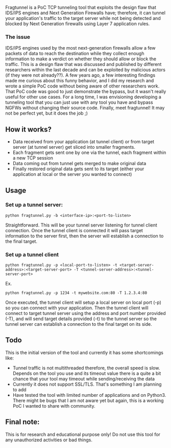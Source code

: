 Fragtunnel is a PoC TCP tunneling tool that exploits the design flaw that IDS/IPS engines and Next Generation Firewalls have; therefore, it can tunnel your application's traffic to the target server while not being detected and blocked by Next Generation firewalls using Layer 7 application rules.

### The issue
IDS/IPS engines used by the most next-generation firewalls allow a few packets of data to reach the destination while they collect enough information to make a verdict on whether they should allow or block the traffic. This is a design flaw that was discussed and published by different researchers within the last decade and can be exploited by malicious actors (if they were not already??). A few years ago, a few interesting findings made me curious about this funny behavior, and I did my research and wrote a simple PoC code without being aware of other researchers work. That PoC code was good to just demonstrate the bypass, but it wasn't really useful for other use cases. For a long time, I was envisioning developing a tunneling tool that you can just use with any tool you have and bypass NGFWs without changing their source code. Finally, meet fragtunnel! It may not be perfect yet, but it does the job ;)

## How it works?
- Data received from your application (at tunnel client) or from target server (at tunnel server) get sliced into smaller fragments.
- Each fragment gets sent one by one via the tunnel, each fragment within a new TCP session
- Data coming out from tunnel gets merged to make original data
- Finally restored original data gets sent to its target (either your application at local or the server you wanted to connect)

## Usage
### Set up a tunnel server:
```
python fragtunnel.py -b <interface-ip>:<port-to-listen>
```
Straightforward. This will be your tunnel server listening for tunnel client connection. Once the tunnel client is connected it will pass target information to the server first, then the server will establish a connection to the final target.

### Set up a tunnel client
```
python fragtunnel.py -p <local-port-to-listen> -t <target-server-address>:<target-server-port> -T <tunnel-server-address>:<tunnel-server-port>
```
Ex.
```
python fragtunnel.py -p 1234 -t mywebsite.com:80 -T 1.2.3.4:80
```

Once executed, the tunnel client will setup a local server on local port (-p) so you can connect with your application.
Then the tunnel client will connect to target tunnel server using the address and port number provided (-T), and will send target details provided (-t) to the tunnel server so the tunnel server can establish a connection to the final target on its side.

## Todo
This is the initial version of the tool and currently it has some shortcomings like:
- Tunnel traffic is not multithreaded therefore, the overall speed is slow. Depends on the tool you use and its timeout value there is a quite a bit chance that your tool may timeout while sending/receiving the data
- Currently it does not support SSL/TLS. That's something I am planning to add
- Have tested the tool with limited number of applications and on Python3. There might be bugs that I am not aware yet but again, this is a working PoC I wanted to share with community.

## Final note:
This is for research and educational purpose only! Do not use this tool for any unauthorized activities or bad things.


